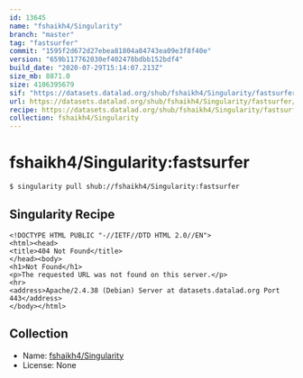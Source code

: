 ```yaml
---
id: 13645
name: "fshaikh4/Singularity"
branch: "master"
tag: "fastsurfer"
commit: "1595f2d672d27ebea81804a84743ea09e3f8f40e"
version: "659b117762030ef402478bdbb152bdf4"
build_date: "2020-07-29T15:14:07.213Z"
size_mb: 8871.0
size: 4106395679
sif: "https://datasets.datalad.org/shub/fshaikh4/Singularity/fastsurfer/2020-07-29-1595f2d6-659b1177/659b117762030ef402478bdbb152bdf4.sif"
url: https://datasets.datalad.org/shub/fshaikh4/Singularity/fastsurfer/2020-07-29-1595f2d6-659b1177/
recipe: https://datasets.datalad.org/shub/fshaikh4/Singularity/fastsurfer/2020-07-29-1595f2d6-659b1177/Singularity
collection: fshaikh4/Singularity
---
```


# fshaikh4/Singularity:fastsurfer

```bash
$ singularity pull shub://fshaikh4/Singularity:fastsurfer
```

## Singularity Recipe

```singularity
<!DOCTYPE HTML PUBLIC "-//IETF//DTD HTML 2.0//EN">
<html><head>
<title>404 Not Found</title>
</head><body>
<h1>Not Found</h1>
<p>The requested URL was not found on this server.</p>
<hr>
<address>Apache/2.4.38 (Debian) Server at datasets.datalad.org Port 443</address>
</body></html>
```

## Collection

 - Name: [fshaikh4/Singularity](https://github.com/fshaikh4/Singularity)
 - License: None


